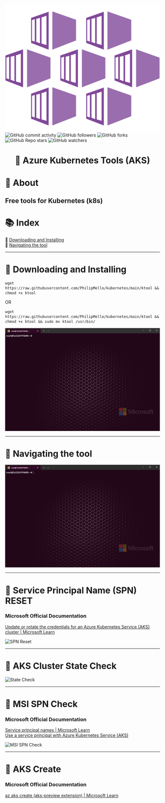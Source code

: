<img src="assets/images/aks-azure-kubernetes-services.webp" align="right">

![GitHub commit activity](https://img.shields.io/github/commit-activity/t/philipmello/kubernetes?style=for-the-badge&logo=github&logoSize=auto&labelColor=%238000ff&color=%23bf00ff)
![GitHub followers](https://img.shields.io/github/followers/philipmello?style=for-the-badge&labelColor=%2300bfff&color=%23bf00ff)
![GitHub forks](https://img.shields.io/github/forks/philipmello/kubernetes?style=for-the-badge&labelColor=%2300bfff&color=%23bf00ff)
![GitHub Repo stars](https://img.shields.io/github/stars/philipmello/kubernetes?style=for-the-badge&labelColor=%23bf00ff)
![GitHub watchers](https://img.shields.io/github/watchers/philipmello/kubernetes?style=for-the-badge&labelColor=%23bf00ff&link=https%3A%2F%2Fgithub.com%2FPhilipMello%2Fkubernetes%2Fwatchers)


# <p align="center">🔧 Azure Kubernetes Tools (AKS)</p>

# 📝 About
## Free tools for Kubernetes (k8s)

# 📚 Index
🔖 [Downloading and Installing](#-downloading-and-installing)<br>
🔖 [Navigating the tool](#-navigating-the-tool)<br>

---
# 🔧 Downloading and Installing

```
wget https://raw.githubusercontent.com/PhilipMello/kubernetes/main/ktool && chmod +x ktool
```
OR
```
wget https://raw.githubusercontent.com/PhilipMello/kubernetes/main/ktool && chmod +x ktool && sudo mv ktool /usr/bin/
```

![Downloading and Installing](assets/images/downloading-and-installing-ktool.gif)

---

# 🔧 Navigating the tool

![Navigating the tool](assets/images/navigating-the-ktool-02.gif)

---

# 🔧 Service Principal Name (SPN) RESET

### Microsoft Official Documentation
[Update or rotate the credentials for an Azure Kubernetes Service (AKS) cluster | Microsoft Learn](https://learn.microsoft.com/en-us/azure/aks/update-credentials#update-or-create-a-new-service-principal-for-your-aks-cluster "Update or rotate the credentials for an Azure Kubernetes Service (AKS) cluster | Microsoft Learn")

![SPN Reset](assets/images/ktool-spn-reset.gif)

---
# 🔧 AKS Cluster State Check

![State Check](assets/images/ktool-state-check.gif)

---
# 🔧 MSI SPN Check

### Microsoft Official Documentation
[Service principal names | Microsoft Learn](https://learn.microsoft.com/en-us/windows/win32/ad/service-principal-names "Service principal names | Microsoft Learn")<br>
[Use a service principal with Azure Kubernetes Service (AKS)](https://learn.microsoft.com/en-us/azure/aks/kubernetes-service-principal?tabs=azure-cli "Use a service principal with Azure Kubernetes Service (AKS) | Microsoft Learn")<br>

![MSI SPN Check](assets/images/ktool-msi-spn-check.gif)

---
# 🔧 AKS Create

### Microsoft Official Documentation
[az aks create (aks-preview extension) | Microsoft Learn](https://learn.microsoft.com/en-us/cli/azure/aks?view=azure-cli-latest#az-aks-create "az aks create (aks-preview extension)")


